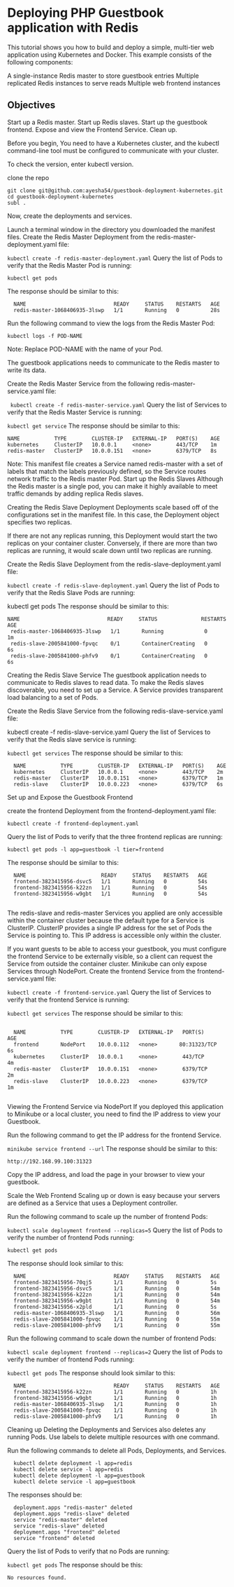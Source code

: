 #  Deploying PHP Guestbook application with Redis
This tutorial shows you how to build and deploy a simple, multi-tier web application using Kubernetes and Docker. This example consists of the following components:

A single-instance Redis master to store guestbook entries
Multiple replicated Redis instances to serve reads
Multiple web frontend instances

## Objectives
Start up a Redis master.
Start up Redis slaves.
Start up the guestbook frontend.
Expose and view the Frontend Service.
Clean up.

Before you begin,
You need to have a Kubernetes cluster, and the kubectl command-line tool must be configured to communicate with your cluster. 

To check the version, enter kubectl version.

clone the repo

```
git clone git@github.com:ayesha54/guestbook-deployment-kubernetes.git
cd guestbook-deployment-kubernetes
subl .
```

Now, create the deployments and services.

Launch a terminal window in the directory you downloaded the manifest files.
Create the Redis Master Deployment from the redis-master-deployment.yaml file:

  `kubectl create -f redis-master-deployment.yaml`
Query the list of Pods to verify that the Redis Master Pod is running:

  `kubectl get pods`
  
The response should be similar to this:
```
  NAME                            READY     STATUS    RESTARTS   AGE
  redis-master-1068406935-3lswp   1/1       Running   0          28s
```
Run the following command to view the logs from the Redis Master Pod:

` kubectl logs -f POD-NAME `

Note: Replace POD-NAME with the name of your Pod.

The guestbook applications needs to communicate to the Redis master to write its data. 

Create the Redis Master Service from the following redis-master-service.yaml file:

 ` kubectl create -f redis-master-service.yaml`
Query the list of Services to verify that the Redis Master Service is running:

  `kubectl get service`
The response should be similar to this:

  ```
  NAME           TYPE        CLUSTER-IP   EXTERNAL-IP   PORT(S)    AGE
  kubernetes     ClusterIP   10.0.0.1     <none>        443/TCP    1m
  redis-master   ClusterIP   10.0.0.151   <none>        6379/TCP   8s
  ```
Note: This manifest file creates a Service named redis-master with a set of labels that match the labels previously defined, so the Service routes network traffic to the Redis master Pod.
Start up the Redis Slaves
Although the Redis master is a single pod, you can make it highly available to meet traffic demands by adding replica Redis slaves.

Creating the Redis Slave Deployment
Deployments scale based off of the configurations set in the manifest file. In this case, the Deployment object specifies two replicas.

If there are not any replicas running, this Deployment would start the two replicas on your container cluster. Conversely, if there are more than two replicas are running, it would scale down until two replicas are running.

Create the Redis Slave Deployment from the redis-slave-deployment.yaml file:

  `kubectl create -f redis-slave-deployment.yaml`
Query the list of Pods to verify that the Redis Slave Pods are running:

  kubectl get pods
The response should be similar to this:

 ```
 NAME                            READY     STATUS              RESTARTS   AGE
  redis-master-1068406935-3lswp   1/1       Running             0          1m
  redis-slave-2005841000-fpvqc    0/1       ContainerCreating   0          6s
  redis-slave-2005841000-phfv9    0/1       ContainerCreating   0          6s
 ```
Creating the Redis Slave Service
The guestbook application needs to communicate to Redis slaves to read data. To make the Redis slaves discoverable, you need to set up a Service. A Service provides transparent load balancing to a set of Pods.


Create the Redis Slave Service from the following redis-slave-service.yaml file:

  kubectl create -f redis-slave-service.yaml
Query the list of Services to verify that the Redis slave service is running:

  `kubectl get services`
The response should be similar to this:
```
  NAME           TYPE        CLUSTER-IP   EXTERNAL-IP   PORT(S)    AGE
  kubernetes     ClusterIP   10.0.0.1     <none>        443/TCP    2m
  redis-master   ClusterIP   10.0.0.151   <none>        6379/TCP   1m
  redis-slave    ClusterIP   10.0.0.223   <none>        6379/TCP   6s
```
Set up and Expose the Guestbook Frontend

create the frontend Deployment from the frontend-deployment.yaml file:

  `kubectl create -f frontend-deployment.yaml`
  
Query the list of Pods to verify that the three frontend replicas are running:

  `kubectl get pods -l app=guestbook -l tier=frontend`
  
The response should be similar to this:
```
  NAME                        READY     STATUS    RESTARTS   AGE
  frontend-3823415956-dsvc5   1/1       Running   0          54s
  frontend-3823415956-k22zn   1/1       Running   0          54s
  frontend-3823415956-w9gbt   1/1       Running   0          54s
  
```

The redis-slave and redis-master Services you applied are only accessible within the container cluster because the default type for a Service is ClusterIP. ClusterIP provides a single IP address for the set of Pods the Service is pointing to. This IP address is accessible only within the cluster.

If you want guests to be able to access your guestbook, you must configure the frontend Service to be externally visible, so a client can request the Service from outside the container cluster. Minikube can only expose Services through NodePort.
Create the frontend Service from the frontend-service.yaml file:

  `kubectl create -f frontend-service.yaml`
Query the list of Services to verify that the frontend Service is running:

  `kubectl get services`
The response should be similar to this:
```

  NAME           TYPE        CLUSTER-IP   EXTERNAL-IP   PORT(S)        AGE
  frontend       NodePort    10.0.0.112   <none>       80:31323/TCP   6s
  kubernetes     ClusterIP   10.0.0.1     <none>        443/TCP        4m
  redis-master   ClusterIP   10.0.0.151   <none>        6379/TCP       2m
  redis-slave    ClusterIP   10.0.0.223   <none>        6379/TCP       1m
  
```
Viewing the Frontend Service via NodePort
If you deployed this application to Minikube or a local cluster, you need to find the IP address to view your Guestbook.

Run the following command to get the IP address for the frontend Service.

  `minikube service frontend --url`
The response should be similar to this:

  `http://192.168.99.100:31323`
  
Copy the IP address, and load the page in your browser to view your guestbook.

Scale the Web Frontend
Scaling up or down is easy because your servers are defined as a Service that uses a Deployment controller.

Run the following command to scale up the number of frontend Pods:

  `kubectl scale deployment frontend --replicas=5`
Query the list of Pods to verify the number of frontend Pods running:

  `kubectl get pods`
  
The response should look similar to this:
```
  NAME                            READY     STATUS    RESTARTS   AGE
  frontend-3823415956-70qj5       1/1       Running   0          5s
  frontend-3823415956-dsvc5       1/1       Running   0          54m
  frontend-3823415956-k22zn       1/1       Running   0          54m
  frontend-3823415956-w9gbt       1/1       Running   0          54m
  frontend-3823415956-x2pld       1/1       Running   0          5s
  redis-master-1068406935-3lswp   1/1       Running   0          56m
  redis-slave-2005841000-fpvqc    1/1       Running   0          55m
  redis-slave-2005841000-phfv9    1/1       Running   0          55m
 ```
Run the following command to scale down the number of frontend Pods:

  `kubectl scale deployment frontend --replicas=2`
Query the list of Pods to verify the number of frontend Pods running:

  `kubectl get pods`
The response should look similar to this:
```
  NAME                            READY     STATUS    RESTARTS   AGE
  frontend-3823415956-k22zn       1/1       Running   0          1h
  frontend-3823415956-w9gbt       1/1       Running   0          1h
  redis-master-1068406935-3lswp   1/1       Running   0          1h
  redis-slave-2005841000-fpvqc    1/1       Running   0          1h
  redis-slave-2005841000-phfv9    1/1       Running   0          1h
```
Cleaning up
Deleting the Deployments and Services also deletes any running Pods. Use labels to delete multiple resources with one command.

Run the following commands to delete all Pods, Deployments, and Services.
```
  kubectl delete deployment -l app=redis
  kubectl delete service -l app=redis
  kubectl delete deployment -l app=guestbook
  kubectl delete service -l app=guestbook
```
The responses should be:
```
  deployment.apps "redis-master" deleted
  deployment.apps "redis-slave" deleted
  service "redis-master" deleted
  service "redis-slave" deleted
  deployment.apps "frontend" deleted    
  service "frontend" deleted
```
Query the list of Pods to verify that no Pods are running:

  `kubectl get pods`
The response should be this:

  `No resources found.`

